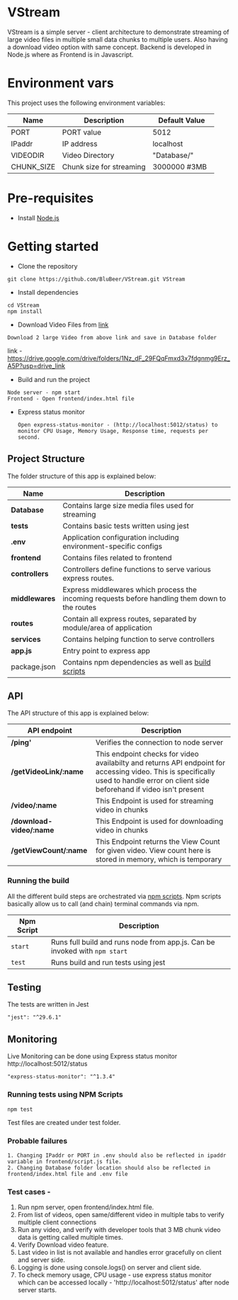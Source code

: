 # VStream
VStream is a simple server - client architecture to demonstrate streaming of large video files in multiple small data chunks to multiple users. Also having a download video option with same concept. Backend is developed in Node.js where as Frontend is in Javascript.


# Environment vars
This project uses the following environment variables:

| Name                          | Description                         | Default Value                                  |
| ----------------------------- | ------------------------------------| -----------------------------------------------|
|PORT           | PORT value            | 5012      |
|IPaddr           | IP address           | localhost      |
|VIDEODIR           | Video Directory            | "Database/"      |
|CHUNK_SIZE           | Chunk size for streaming            | 3000000 #3MB      |


# Pre-requisites
- Install [Node.js](https://nodejs.org/en/)


# Getting started
- Clone the repository
```
git clone https://github.com/BluBeer/VStream.git VStream
```
- Install dependencies
```
cd VStream
npm install
```

- Download Video Files from [link](https://drive.google.com/drive/folders/1Nz_dF_29FQqFmxd3x7fdgnmg9Erz_A5P?usp=drive_link)
```
Download 2 large Video from above link and save in Database folder
```
link - https://drive.google.com/drive/folders/1Nz_dF_29FQqFmxd3x7fdgnmg9Erz_A5P?usp=drive_link

- Build and run the project
```
Node server - npm start
Frontend - Open frontend/index.html file 
```

- Express status monitor

  ```
  Open express-status-monitor - (http://localhost:5012/status) to monitor CPU Usage, Memory Usage, Response time, requests per second.
  ```


## Project Structure
The folder structure of this app is explained below:

| Name | Description |
| ------------------------ | --------------------------------------------------------------------------------------------- |
| **Database**                 | Contains large size media files used for streaming  |
| **__tests__**         | Contains basic tests written using jest                                                            |
| **.env**        | Application configuration including environment-specific configs 
| **frontend**           | Contains files related to frontend  |
| **controllers**      | Controllers define functions to serve various express routes. 
| **middlewares**      | Express middlewares which process the incoming requests before handling them down to the routes
| **routes**           | Contain all express routes, separated by module/area of application                       
| **services**      | Contains helping function to serve controllers |
| **app.js**         | Entry point to express app                                                               |
| package.json             | Contains npm dependencies as well as [build scripts](#what-if-a-library-isnt-on-definitelytyped)   | 

## API 
The API structure of this app is explained below:

| API endpoint | Description |
| ------------------------ | --------------------------------------------------------------------------------------------- |
| **/ping'**                 | Verifies the connection to node server  |
| **/getVideoLink/:name**         | This endpoint checks for video availabilty and returns API endpoint for accessing video. This is specifically used to handle error on client side beforehand if video isn't present|                                                             |
| **/video/:name**        | This Endpoint is used for streaming video in chunks
| **/download-video/:name**           | This Endpoint is used for downloading video in chunks |
| **/getViewCount/:name**           | This Endpoint returns the View Count for given video. View count here is stored in memory, which is temporary  |

### Running the build
All the different build steps are orchestrated via [npm scripts](https://docs.npmjs.com/misc/scripts).
Npm scripts basically allow us to call (and chain) terminal commands via npm.

| Npm Script | Description |
| ------------------------- | ------------------------------------------------------------------------------------------------- |
| `start`                   | Runs full build and runs node from app.js. Can be invoked with `npm start`                  |
| `test`                    | Runs build and run tests using jest        |


## Testing
The tests are  written in Jest

```
"jest": "^29.6.1"

```

## Monitoring
Live Monitoring can be done using Express status monitor 
http://localhost:5012/status

```
"express-status-monitor": "^1.3.4"

```


### Running tests using NPM Scripts
````
npm test

````
Test files are created under test folder.

### Probable failures
```
1. Changing IPaddr or PORT in .env should also be reflected in ipaddr variable in frontend/script.js file.
2. Changing Database folder location should also be reflected in frontend/index.html file and .env file
```

### Test cases - 
1. Run npm server, open frontend/index.html file.
2. From list of videos, open same/different video in multiple tabs to verify multiple client connections
3. Run any video, and verify with developer tools that 3 MB chunk video data is getting called multiple times.
4. Verify Download video feature.
5. Last video in list is not available and handles error gracefully on client and server side.
6. Logging is done using console.logs() on server and client side.
7. To check memory usage, CPU usage - use express status monitor which can be accessed locally - 'http://localhost:5012/status' after node server starts.
